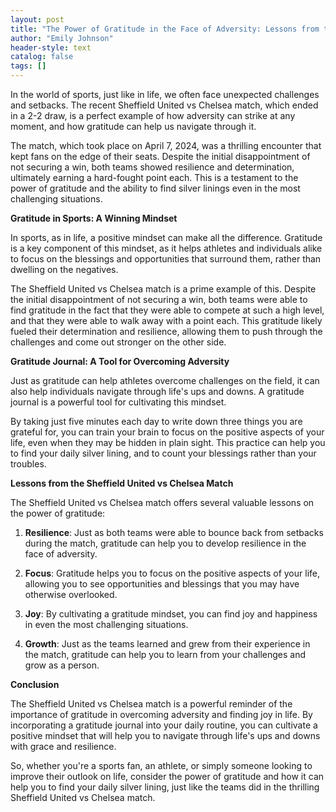 ```yaml
---
layout: post
title: "The Power of Gratitude in the Face of Adversity: Lessons from the Sheffield United vs Chelsea Match"
author: "Emily Johnson"
header-style: text
catalog: false
tags: []
---
```


In the world of sports, just like in life, we often face unexpected challenges and setbacks. The recent Sheffield United vs Chelsea match, which ended in a 2-2 draw, is a perfect example of how adversity can strike at any moment, and how gratitude can help us navigate through it.

The match, which took place on April 7, 2024, was a thrilling encounter that kept fans on the edge of their seats. Despite the initial disappointment of not securing a win, both teams showed resilience and determination, ultimately earning a hard-fought point each. This is a testament to the power of gratitude and the ability to find silver linings even in the most challenging situations.

**Gratitude in Sports: A Winning Mindset**

In sports, as in life, a positive mindset can make all the difference. Gratitude is a key component of this mindset, as it helps athletes and individuals alike to focus on the blessings and opportunities that surround them, rather than dwelling on the negatives.

The Sheffield United vs Chelsea match is a prime example of this. Despite the initial disappointment of not securing a win, both teams were able to find gratitude in the fact that they were able to compete at such a high level, and that they were able to walk away with a point each. This gratitude likely fueled their determination and resilience, allowing them to push through the challenges and come out stronger on the other side.

**Gratitude Journal: A Tool for Overcoming Adversity**

Just as gratitude can help athletes overcome challenges on the field, it can also help individuals navigate through life's ups and downs. A gratitude journal is a powerful tool for cultivating this mindset.

By taking just five minutes each day to write down three things you are grateful for, you can train your brain to focus on the positive aspects of your life, even when they may be hidden in plain sight. This practice can help you to find your daily silver lining, and to count your blessings rather than your troubles.

**Lessons from the Sheffield United vs Chelsea Match**

The Sheffield United vs Chelsea match offers several valuable lessons on the power of gratitude:

1. **Resilience**: Just as both teams were able to bounce back from setbacks during the match, gratitude can help you to develop resilience in the face of adversity.

2. **Focus**: Gratitude helps you to focus on the positive aspects of your life, allowing you to see opportunities and blessings that you may have otherwise overlooked.

3. **Joy**: By cultivating a gratitude mindset, you can find joy and happiness in even the most challenging situations.

4. **Growth**: Just as the teams learned and grew from their experience in the match, gratitude can help you to learn from your challenges and grow as a person.

**Conclusion**

The Sheffield United vs Chelsea match is a powerful reminder of the importance of gratitude in overcoming adversity and finding joy in life. By incorporating a gratitude journal into your daily routine, you can cultivate a positive mindset that will help you to navigate through life's ups and downs with grace and resilience.

So, whether you're a sports fan, an athlete, or simply someone looking to improve their outlook on life, consider the power of gratitude and how it can help you to find your daily silver lining, just like the teams did in the thrilling Sheffield United vs Chelsea match.